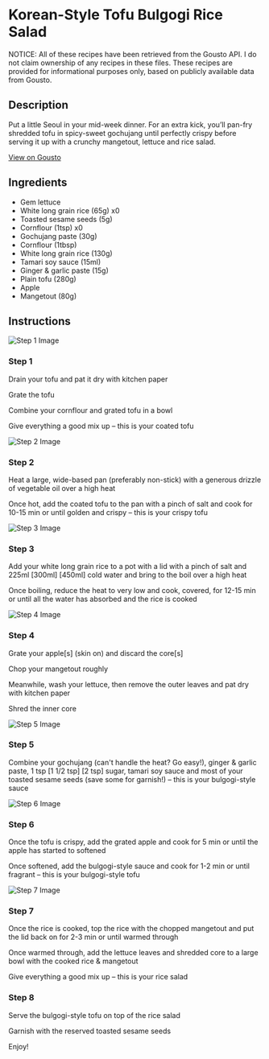 # Korean-Style Tofu Bulgogi Rice Salad

NOTICE: All of these recipes have been retrieved from the Gousto API. I do not claim ownership of any recipes in these files. These recipes are provided for informational purposes only, based on publicly available data from Gousto.

## Description

Put a little Seoul in your mid-week dinner. For an extra kick, you’ll pan-fry shredded tofu in spicy-sweet gochujang until perfectly crispy before serving it up with a crunchy mangetout, lettuce and rice salad.


[View on Gousto](https://www.gousto.co.uk/recipes/cookbook/korean-style-tofu-bulgogi-rice-salad)

## Ingredients

- Gem lettuce
- White long grain rice (65g) x0
- Toasted sesame seeds (5g)
- Cornflour (1tsp) x0
- Gochujang paste (30g)
- Cornflour (1tbsp)
- White long grain rice (130g)
- Tamari soy sauce (15ml)
- Ginger & garlic paste (15g)
- Plain tofu (280g)
- Apple
- Mangetout (80g)

## Instructions

![Step 1 Image](https://production-media.gousto.co.uk/cms/recipe-step-image/Step-1-1688126486400-x200.jpg)

### Step 1

Drain your tofu and pat it dry with kitchen paper

Grate the tofu

Combine your cornflour and grated tofu in a bowl

Give everything a good mix up – this is your coated tofu

![Step 2 Image](https://production-media.gousto.co.uk/cms/recipe-step-image/Step-2-1688126489733-x200.jpg)

### Step 2

Heat a large, wide-based pan (preferably non-stick) with a generous drizzle of vegetable oil over a high heat

Once hot, add the coated tofu to the pan with a pinch of salt and cook for 10-15 min or until golden and crispy – this is your crispy tofu

![Step 3 Image](https://production-media.gousto.co.uk/cms/recipe-step-image/Step-3-1688126511592-x200.jpg)

### Step 3

Add your white long grain rice to a pot with a lid with a pinch of salt and 225ml <span class="text-purple">[300ml]</span> <span class="text-danger">[450ml] </span>cold water and bring to the boil over a high heat

Once boiling, reduce the heat to very low and cook, covered, for 12-15 min or until all the water has absorbed and the rice is cooked

![Step 4 Image](https://production-media.gousto.co.uk/cms/recipe-step-image/Step-4-1688126516756-x200.jpg)

### Step 4

Grate your apple[s] (skin on) and discard the core[s]

Chop your mangetout roughly

Meanwhile, wash your lettuce, then remove the outer leaves and pat dry with kitchen paper

Shred the inner core

![Step 5 Image](https://production-media.gousto.co.uk/cms/recipe-step-image/Step-5-1688126520771-x200.jpg)

### Step 5

Combine your gochujang (can't handle the heat? Go easy!), ginger & garlic paste, 1 tsp<span class="text-danger"> <span class="text-purple">[1 1/2 tsp] </span>[2 tsp] </span>sugar, tamari soy sauce and most of your toasted sesame seeds (save some for garnish!) – this is your bulgogi-style sauce

![Step 6 Image](https://production-media.gousto.co.uk/cms/recipe-step-image/Step-6-1688126586053-x200.jpg)

### Step 6

Once the tofu is crispy, add the grated apple and cook for 5 min or until the apple has started to softened

Once softened, add the bulgogi-style sauce and cook for 1-2 min or until fragrant – this is your bulgogi-style tofu

![Step 7 Image](https://production-media.gousto.co.uk/cms/recipe-step-image/Step-7-1688126588720-x200.jpg)

### Step 7

Once the rice is cooked, top the rice with the chopped mangetout and put the lid back on for 2-3 min or until warmed through

Once warmed through, add the lettuce leaves and shredded core to a large bowl with the cooked rice & mangetout

Give everything a good mix up – this is your rice salad

### Step 8

Serve the bulgogi-style tofu on top of the rice salad

Garnish with the reserved toasted sesame seeds

Enjoy!

